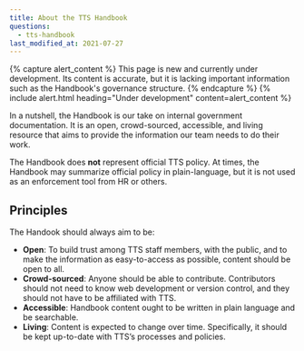 ```yaml
---
title: About the TTS Handbook
questions:
  - tts-handbook
last_modified_at: 2021-07-27
---
```


{% capture alert_content %}
This page is new and currently under development. Its content is accurate,
but it is lacking important information such as the Handbook's governance structure.
{% endcapture %}
{% include alert.html heading="Under development" content=alert_content %}

In a nutshell, the Handbook is our take on internal government documentation. It is an open, crowd-sourced, accessible, and living resource that aims to provide the information our team needs to do their work.

The Handbook does **not** represent official TTS policy. At times, the Handbook may summarize official policy in plain-language, but it is not used as an enforcement tool from HR or others.

## Principles

The Handook should always aim to be:

- **Open**: To build trust among TTS staff members, with the public, and to make the information as easy-to-access as possible, content should be open to all.
- **Crowd-sourced**: Anyone should be able to contribute. Contributors should not need to know web development or version control, and they should not have to be affiliated with TTS.
- **Accessible**: Handbook content ought to be written in plain language and be searchable.
- **Living**: Content is expected to change over time. Specifically, it should be kept up-to-date with TTS’s processes and policies.
